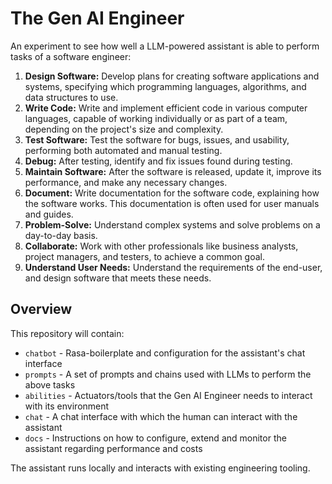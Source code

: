 # The Gen AI Engineer

An experiment to see how well a LLM-powered assistant is able to perform tasks of a software engineer:

1. **Design Software:** Develop plans for creating software applications and systems, specifying which programming languages, algorithms, and data structures to use.
2. **Write Code:** Write and implement efficient code in various computer languages, capable of working individually or as part of a team, depending on the project's size and complexity.
3. **Test Software:** Test the software for bugs, issues, and usability, performing both automated and manual testing.
4. **Debug:** After testing, identify and fix issues found during testing.
5. **Maintain Software:** After the software is released, update it, improve its performance, and make any necessary changes.
6. **Document:** Write documentation for the software code, explaining how the software works. This documentation is often used for user manuals and guides.
7. **Problem-Solve:** Understand complex systems and solve problems on a day-to-day basis.
8. **Collaborate:** Work with other professionals like business analysts, project managers, and testers, to achieve a common goal.
9. **Understand User Needs:** Understand the requirements of the end-user, and design software that meets these needs.

## Overview

This repository will contain:

* `chatbot` - Rasa-boilerplate and configuration for the assistant's chat interface
* `prompts` - A set of prompts and chains used with LLMs to perform the above tasks
* `abilities` - Actuators/tools that the Gen AI Engineer needs to interact with its environment
* `chat` - A chat interface with which the human can interact with the assistant
* `docs` - Instructions on how to configure, extend and monitor the assistant regarding performance and costs

The assistant runs locally and interacts with existing engineering tooling.
